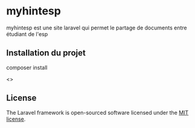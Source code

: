 <h1>myhintesp</h1>
<a></a>

<p> myhintesp est une site laravel qui permet le partage de documents entre étudiant de l'esp </p>

<h2> Installation du projet</h2>
<p>composer install</p>

<p><>


## License

The Laravel framework is open-sourced software licensed under the [MIT license](https://opensource.org/licenses/MIT).
